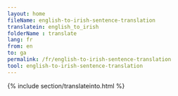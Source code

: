 ```yaml
---
layout: home
fileName: english-to-irish-sentence-translation
translatein: english_to_irish
folderName : translate
lang: fr
from: en
to: ga
permalink: /fr/english-to-irish-sentence-translation
tool: english-to-irish-sentence-translation
---
```

{% include section/translateinto.html %}